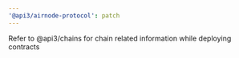 ```yaml
---
'@api3/airnode-protocol': patch
---
```


Refer to @api3/chains for chain related information while deploying contracts
